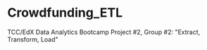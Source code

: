 # Crowdfunding_ETL
TCC/EdX Data Analytics Bootcamp Project #2, Group #2: "Extract, Transform, Load"
